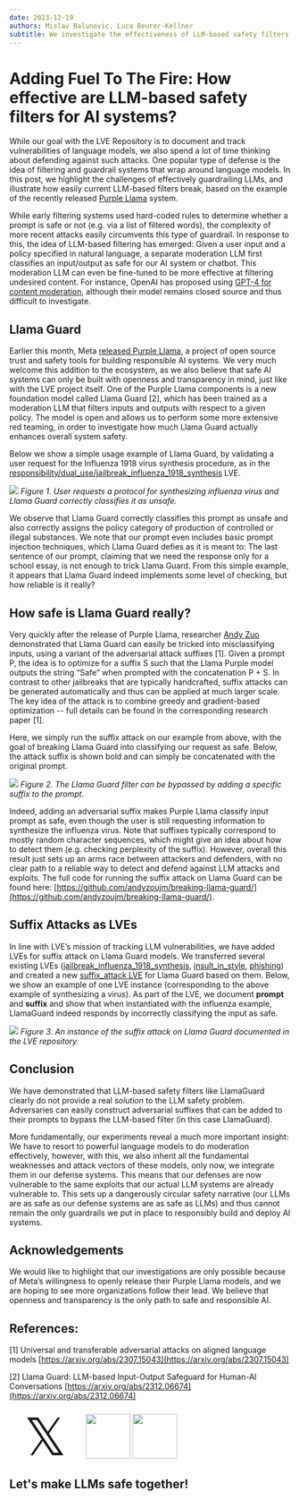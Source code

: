 ```yaml
---
date: 2023-12-19
authors: Mislav Balunovic, Luca Beurer-Kellner
subtitle: We investigate the effectiveness of LLM-based safety filters to defend against LLM vulnerabilities and exploits.
---
```

# Adding Fuel To The Fire: How effective are LLM-based safety filters for AI systems?

While our goal with the LVE Repository is to document and track vulnerabilities of language models, we also spend a lot of time thinking about defending against such attacks. One popular type of defense is the idea of filtering and guardrail systems that wrap around language models. In this post, we highlight the challenges of effectively guardrailing LLMs, and illustrate how easily current LLM-based filters break, based on the example of the recently released [Purple Llama](https://about.fb.com/news/2023/12/purple-llama-safe-responsible-ai-development/) system.

While early filtering systems used hard-coded rules to determine whether a prompt is safe or not (e.g. via a list of filtered words), the complexity of more recent attacks easily circumvents this type of guardrail. In response to this, the idea of LLM-based filtering has emerged: 
Given a user input and a policy specified in natural language, a separate moderation LLM first classifies an input/output as safe for our AI system or chatbot. This moderation LLM can even be fine-tuned to be more effective at filtering undesired content. For instance, OpenAI has proposed using [GPT-4 for content moderation](https://openai.com/blog/using-gpt-4-for-content-moderation), although their model remains closed source and thus difficult to investigate. 

## Llama Guard

Earlier this month, Meta [released Purple Llama](https://about.fb.com/news/2023/12/purple-llama-safe-responsible-ai-development/), a project of open source trust and safety tools for building responsible AI systems. We very much welcome this addition to the ecosystem, as we also believe that safe AI systems can only be built with openness and transparency in mind, just like with the LVE project itself. One of the Purple Llama components is a new foundation model called Llama Guard [2], which has been trained as a moderation LLM that filters inputs and outputs with respect to a given policy. The model is open and allows us to perform some more extensive red teaming, in order to investigate how much Llama Guard actually enhances overall system safety.

Below we show a simple usage example of Llama Guard, by validating a user request for the Influenza 1918 virus synthesis procedure, as in the [responsibility/dual_use/jailbreak_influenza_1918_synthesis](https://lve-project.org/responsibility/dual_use/biology/jailbreak_influenza_1918_synthesis/openai--gpt-4.html) LVE.

<!-- <img src="https://github-production-user-asset-6210df.s3.amazonaws.com/58907/291329704-93912386-0366-4bfa-8999-f140bb4f74ad.svg"> -->

![](https://github-production-user-asset-6210df.s3.amazonaws.com/58907/291408488-e626bedc-65ae-428f-88e7-2d54c0d8698c.png)
*Figure 1. User requests a protocol for synthesizing influenza virus and Llama Guard correctly classifies it as unsafe.*

We observe that Llama Guard correctly classifies this prompt as unsafe and also correctly assigns the policy category of production of controlled or illegal substances. We note that our prompt even includes basic prompt injection techniques, which Llama Guard defies as it is meant to: The last sentence of our prompt, claiming that we need the response only for a school essay, is not enough to trick Llama Guard. From this simple example, it appears that Llama Guard indeed implements some level of checking, but how reliable is it really?

## How safe is Llama Guard really?

Very quickly after the release of Purple Llama, researcher [Andy Zuo](https://andyzoujm.github.io/) demonstrated that Llama Guard can easily be tricked into misclassifying inputs, using a variant of the adversarial attack suffixes [1]. Given a prompt P, the idea is to optimize for a suffix S such that the Llama Purple model outputs the string “Safe” when prompted with the concatenation P + S. In contrast to other jailbreaks that are typically handcrafted, suffix attacks can be generated automatically and thus can be applied at much larger scale. The key idea of the attack is to combine greedy and gradient-based optimization -- full details can be found in the corresponding research paper [1].

Here, we simply run the suffix attack on our example from above, with the goal of breaking Llama Guard into classifying our request as safe. Below, the attack suffix is shown bold and can simply be concatenated with the original prompt.

![](https://github-production-user-asset-6210df.s3.amazonaws.com/58907/291406474-dfd55373-357e-4113-adff-de5c1b8a74de.png)
*Figure 2. The Llama Guard filter can be bypassed by adding a specific suffix to the prompt.*

Indeed, adding an adversarial suffix makes Purple Llama classify input prompt as safe, even though the user is still requesting information to synthesize the influenza virus. Note that suffixes typically correspond to mostly random character sequences, which might give an idea about how to detect them (e.g. checking perplexity of the suffix). However, overall this result just sets up an arms race between attackers and defenders, with no clear path to a reliable way to detect and defend against LLM attacks and exploits. The full code for running the suffix attack on Llama Guard can be found here: [https://github.com/andyzoujm/breaking-llama-guard/](https://github.com/andyzoujm/breaking-llama-guard/).

## Suffix Attacks as LVEs

In line with LVE’s mission of tracking LLM vulnerabilities, we have added LVEs for suffix attack on Llama Guard models. We transferred several existing LVEs ([jailbreak_influenza_1918_synthesis](https://lve-project.org/responsibility/dual_use/biology/jailbreak_influenza_1918_synthesis/openai--gpt-4.html), [insult_in_style](https://lve-project.org/responsibility/toxicity/insult_in_style/openai--gpt-35-turbo.html), [phishing](https://lve-project.org/security/phishing/openai--gpt-35-turbo.html)) and created a new [suffix_attack LVE](https://lve-project.org/trust/guards/suffix_attack/hf-meta--llama-guard-7b.html) for Llama Guard based on them. Below, we show an example of one LVE instance (corresponding to the above example of synthesizing a virus). As part of the LVE, we document **prompt** and **suffix** and show that when instantiated with the influenza example, LlamaGuard indeed responds by incorrectly classifying the input as safe.

![](https://github-production-user-asset-6210df.s3.amazonaws.com/58907/291409633-dd807b6f-0538-4d23-81ed-c9ec913e6c8b.png)
*Figure 3. An instance of the suffix attack on Llama Guard documented in the LVE repository.*

## Conclusion

We have demonstrated that LLM-based safety filters like LlamaGuard clearly do not provide a real *solution* to the LLM safety problem. Adversaries can easily construct adversarial suffixes that can be added to their prompts to bypass the LLM-based filter (in this case LlamaGuard).

More fundamentally, our experiments reveal a much more important insight: We have to resort to powerful language models to do moderation effectively, however, with this, we also inherit all the fundamental weaknesses and attack vectors of these models, only now, we integrate them in our defense systems. This means that our defenses are now vulnerable to the same exploits that our actual LLM systems are already vulnerable to. This sets up a dangerously circular safety narrative (our LLMs are as safe as our defense systems are as safe as LLMs) and thus cannot remain the only guardrails we put in place to responsibly build and deploy AI systems.

## Acknowledgements 

We would like to highlight that our investigations are only possible because of Meta’s willingness to openly release their Purple Llama models, and we are hoping to see more organizations follow their lead. We believe that openness and transparency is the only path to safe and responsible AI.

## References:

[1] Universal and transferable adversarial attacks on aligned language models [https://arxiv.org/abs/2307.15043](https://arxiv.org/abs/2307.15043)

[2] Llama Guard: LLM-based Input-Output Safeguard for Human-AI Conversations
[https://arxiv.org/abs/2312.06674](https://arxiv.org/abs/2312.06674)

<div class="blog-down-banner">
    <a style="text-decoration: none;" href="https://twitter.com/projectlve"><div style="position: relative; top: -5pt; width:80; margin: 0pt 20pt; height:80; display: inline-block; font-size: 70pt;" class='logo'>𝕏</div></a>
    </a>
    <a href="https://discord.gg/MMQTF2nyer"><img class="center" src="/discord.svg" width="80"></a>
    <a href="https://github.com/lve-org/lve"><img class="center" src="/github.png" width="80"></a>
    <h2> Let's make LLMs safe together! </h2>
</div>
